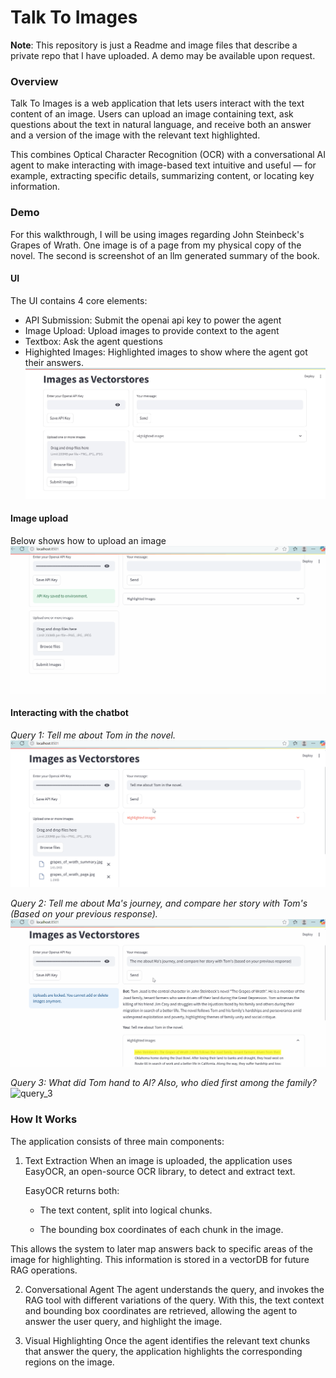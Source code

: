 # Talk To Images
**Note**: This repository is just a Readme and image files that describe a private repo that I have uploaded. A demo may be available upon request.
### Overview
Talk To Images is a web application that lets users interact with the text content of an image.
Users can upload an image containing text, ask questions about the text in natural language, and receive both an answer and a version of the image with the relevant text highlighted.

This combines Optical Character Recognition (OCR) with a conversational AI agent to make interacting with image-based text intuitive and useful — for example, extracting specific details, summarizing content, or locating key information.

### Demo
For this walkthrough, I will be using images regarding John Steinbeck's Grapes of Wrath. One image is of a page from my physical copy of the novel. The second is screenshot of an llm generated summary of the book.

#### UI
The UI contains 4 core elements: 
- API Submission: Submit the openai api key to power the agent
- Image Upload: Upload images to provide context to the agent
- Textbox: Ask the agent questions
- Highighted Images: Highlighted images to show where the agent got their answers.
![display](media/display.jpg)

#### Image upload
Below shows how to upload an image
![upload](media/upload_images.gif)

#### Interacting with the chatbot
*Query 1: Tell me about Tom in the novel.*
![query_1](media/query_1.gif)

*Query 2: Tell me about Ma's journey, and compare her story with Tom's (Based on your previous response).*
![query_2](media/query_2.gif)

*Query 3: What did Tom hand to Al? Also, who died first among the family?*
![query_3](media/query_3.gif)

### How It Works
The application consists of three main components:

1. Text Extraction
  When an image is uploaded, the application uses EasyOCR, an open-source OCR library, to detect and extract text.
  
    EasyOCR returns both:
    
    - The text content, split into logical chunks.
    
    - The bounding box coordinates of each chunk in the image.
  
  This allows the system to later map answers back to specific areas of the image for highlighting. This information
  is stored in a vectorDB for future RAG operations.

2. Conversational Agent
  The agent understands the query, and invokes the RAG tool with different variations
  of the query. With this, the text context and bounding box coordinates are retrieved,
  allowing the agent to answer the user query, and highlight the image.


3. Visual Highlighting
  Once the agent identifies the relevant text chunks that answer the query, the application highlights the corresponding regions on the image.

